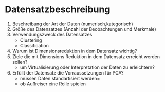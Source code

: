 # Datensatzbeschreibung 

1. Beschreibung der Art der Daten (numerisch,kategorisch)
2. Größe des Datensatzes (Anzahl der Beobachtungen und Merkmale)
3. Verwendungszweck des Datensatzes
    - Clustering
    - Classification
4. Warum ist Dimensionsreduktion in dem Datensatz wichtig? 
5. Ziele die mit Dimensions Reduktion in dem Datensatz erreicht werden sollen?
    - um Virtualisierung oder Interpretation der Daten zu erleichtern? 
6. Erfüllt der Datensatz die Vorraussetzungen für PCA? 
    - müssen Daten standartisiert werden= 
    - ob Außreiser eine Rolle spielen
